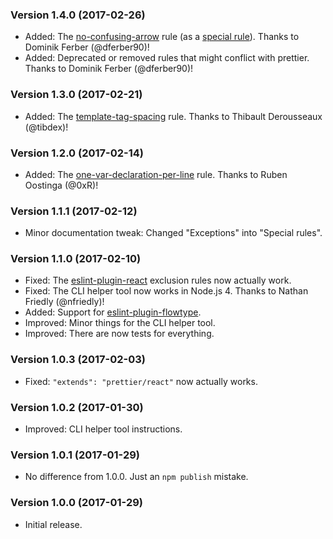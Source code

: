 ### Version 1.4.0 (2017-02-26)

- Added: The [no-confusing-arrow] rule (as a
  [special rule][no-confusing-arrow-special]). Thanks to Dominik Ferber
  (@dferber90)!
- Added: Deprecated or removed rules that might conflict with prettier. Thanks
  to Dominik Ferber (@dferber90)!

### Version 1.3.0 (2017-02-21)

- Added: The [template-tag-spacing] rule. Thanks to Thibault Derousseaux
  (@tibdex)!

### Version 1.2.0 (2017-02-14)

- Added: The [one-var-declaration-per-line] rule. Thanks to Ruben Oostinga
  (@0xR)!

### Version 1.1.1 (2017-02-12)

- Minor documentation tweak: Changed "Exceptions" into "Special rules".

### Version 1.1.0 (2017-02-10)

- Fixed: The [eslint-plugin-react] exclusion rules now actually work.
- Fixed: The CLI helper tool now works in Node.js 4. Thanks to Nathan Friedly
  (@nfriedly)!
- Added: Support for [eslint-plugin-flowtype].
- Improved: Minor things for the CLI helper tool.
- Improved: There are now tests for everything.

### Version 1.0.3 (2017-02-03)

- Fixed: `"extends": "prettier/react"` now actually works.

### Version 1.0.2 (2017-01-30)

- Improved: CLI helper tool instructions.

### Version 1.0.1 (2017-01-29)

- No difference from 1.0.0. Just an `npm publish` mistake.

### Version 1.0.0 (2017-01-29)

- Initial release.

[eslint-plugin-flowtype]: https://github.com/gajus/eslint-plugin-flowtype
[eslint-plugin-react]: https://github.com/yannickcr/eslint-plugin-react
[no-confusing-arrow]: http://eslint.org/docs/rules/no-confusing-arrow
[no-confusing-arrow-special]: https://github.com/lydell/eslint-config-prettier/blob/08ac5bcc25c9cdc71864b4a1e4191e7d28dd2bc2/README.md#no-confusing-arrow
[one-var-declaration-per-line]: http://eslint.org/docs/rules/one-var-declaration-per-line
[template-tag-spacing]: http://eslint.org/docs/rules/template-tag-spacing

